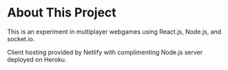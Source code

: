 # About This Project
This is an experiment in multiplayer webgames using React.js, Node.js, and socket.io.
&nbsp;

Client hosting provided by Netlify with complimenting Node.js server deployed on Heroku.